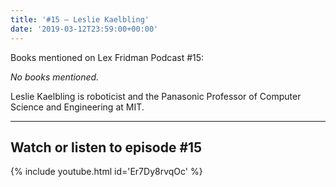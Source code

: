 ```yaml
---
title: '#15 – Leslie Kaelbling'
date: '2019-03-12T23:59:00+00:00'
---
```


Books mentioned on Lex Fridman Podcast #15:

*No books mentioned.*

Leslie Kaelbling is roboticist and the Panasonic Professor of Computer Science and Engineering at MIT.

- - - - - -

## Watch or listen to episode #15

{% include youtube.html id='Er7Dy8rvqOc' %}